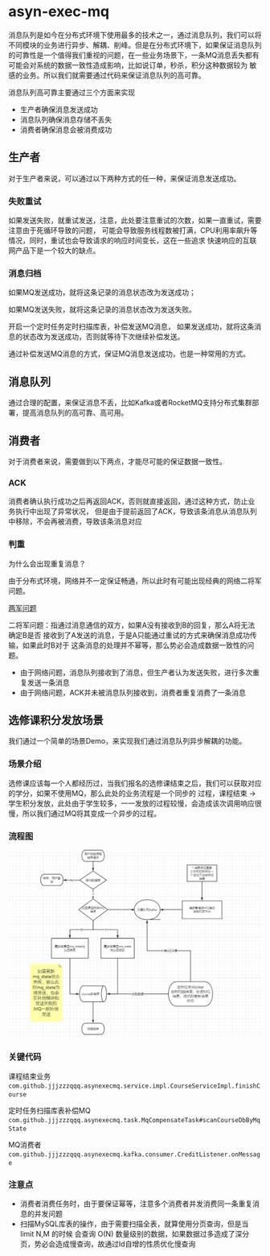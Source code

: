 # asyn-exec-mq

消息队列是如今在分布式环境下使用最多的技术之一，通过消息队列，我们可以将 不同模块的业务进行异步、解耦、削峰。但是在分布式环境下，如果保证消息队列 的可靠性是一个值得我们重视的问题，在一些业务场景下，一条MQ消息丢失都有
可能会对系统的数据一致性造成影响，比如说订单，秒杀，积分这种数据较为 敏感的业务。所以我们就需要通过代码来保证消息队列的高可靠。

消息队列高可靠主要通过三个方面来实现

* 生产者确保消息发送成功
* 消息队列确保消息存储不丢失
* 消费者确保消息会被消费成功

## 生产者

对于生产者来说，可以通过以下两种方式的任一种，来保证消息发送成功。

### 失败重试

如果发送失败，就重试发送，注意，此处要注意重试的次数，如果一直重试，需要注意由于死循环导致的问题， 可能会导致服务线程数被打满，CPU利用率飙升等情况，同时，重试也会导致请求的响应时间变长，这在一些追求
快速响应的互联网产品下是一个较大的缺点。

### 消息归档

如果MQ发送成功，就将这条记录的消息状态改为发送成功；

如果MQ发送失败，就将这条记录的消息状态改为发送失败。

开启一个定时任务定时扫描库表，补偿发送MQ消息， 如果发送成功，就将这条消息的状态改为发送成功，否则就等待下次继续补偿发送。

通过补偿发送MQ消息的方式，保证MQ消息发送成功，也是一种常用的方式。

## 消息队列

通过合理的配置，来保证消息不丢，比如Kafka或者RocketMQ支持分布式集群部署，提高消息队列的高可靠、高可用。

## 消费者

对于消费者来说，需要做到以下两点，才能尽可能的保证数据一致性。

### ACK

消费者确认执行成功之后再返回ACK，否则就直接返回，通过这种方式，防止业务执行中出现了异常状况， 但是由于提前返回了ACK，导致该条消息从消息队列中移除，不会再被消费，导致该条消息对应

### 判重

为什么会出现重复消息？

由于分布式环境，网络并不一定保证畅通，所以此时有可能出现经典的网络二将军问题。

[两军问题](https://zh.m.wikipedia.org/zh-hans/%E4%B8%A4%E5%86%9B%E9%97%AE%E9%A2%98)

二将军问题：指通过消息通信的双方，如果A没有接收到B的回复，那么A将无法确定B是否 接收到了A发送的消息，于是A只能通过重试的方式来确保消息成功传输，如果此时B对于 这条消息的处理并不幂等，那么势必会造成数据一致性的问题。

* 由于网络问题，消息队列接收到了消息，但生产者认为发送失败，进行多次重复发送一条消息
* 由于网络问题，ACK并未被消息队列接收到，消费者重复消费了一条消息

## 选修课积分发放场景

我们通过一个简单的场景Demo，来实现我们通过消息队列异步解耦的功能。

### 场景介绍

选修课应该每一个人都经历过，当我们报名的选修课结束之后，我们可以获取对应的学分，如果不使用MQ，那么此处的业务流程是一个同步的 过程，课程结束 ->
学生积分发放，此处由于学生较多，一一发放的过程较慢，会造成该次调用响应很慢，所以我们通过MQ将其变成一个异步的过程。

### 流程图

![img.png](img/img.png)
### 关键代码

课程结束业务
`com.github.jjjzzzqqq.asynexecmq.service.impl.CourseServiceImpl.finishCourse`


定时任务扫描库表补偿MQ
`com.github.jjjzzzqqq.asynexecmq.task.MqCompensateTask#scanCourseDbByMqState`


MQ消费者
`com.github.jjjzzzqqq.asynexecmq.kafka.consumer.CreditListener.onMessage`

### 注意点

* 消费者消费任务时，由于要保证幂等，注意多个消费者并发消费同一条重复消息的并发问题
* 扫描MySQL库表的操作，由于需要扫描全表，就算使用分页查询，但是当limit N,M 的时候
会查询 O(N) 数量级别的数据，如果数据过多造成了深分页，势必会造成慢查询，故通过Id自增的性质优化慢查询
 